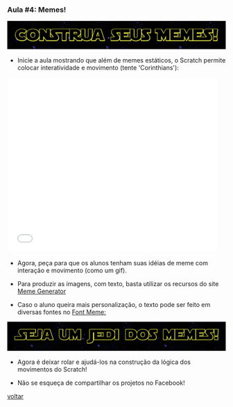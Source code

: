 ### Aula #4: Memes!

![Construa](./construa_seus_memes.png)

* Inicie a aula mostrando que além de memes estáticos, o Scratch permite colocar interatividade e movimento (tente 'Corinthians'):

<iframe allowtransparency="true" width="485" height="402" src="//scratch.mit.edu/projects/embed/247796090/?autostart=false" frameborder="0" allowfullscreen></iframe>
    
* Agora, peça para que os alunos tenham suas idéias de meme com interação e movimento (como um gif).

* Para produzir as imagens, com texto, basta utilizar os recursos do site [Meme Generator](https://imgflip.com/memegenerator/Y-U-No)

* Caso o aluno queira mais personalização, o texto pode ser feito em diversas fontes no [Font Meme:](https://fontmeme.com/the-electric-company-font/)

![Jedi](./meme_jedi.png)

* Agora é deixar rolar e ajudá-los na construção da lógica dos movimentos do Scratch!

* Não se esqueça de compartilhar os projetos no Facebook!

[voltar](./)